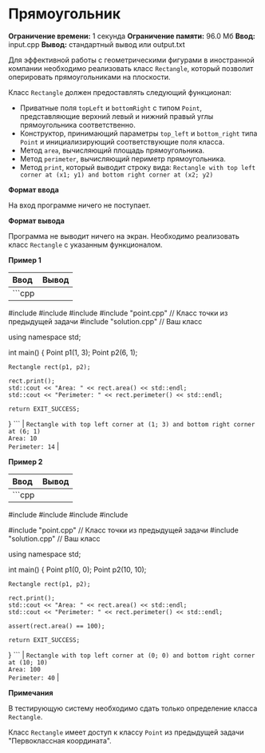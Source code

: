 # Прямоугольник

**Ограничение времени:** 1 секунда
**Ограничение памяти:** 96.0 Мб
**Ввод:** input.cpp
**Вывод:** стандартный вывод или output.txt

Для эффективной работы с геометрическими фигурами в иностранной компании необходимо реализовать класс `Rectangle`, который позволит оперировать прямоугольниками на плоскости.

Класс `Rectangle` должен предоставлять следующий функционал:

*   Приватные поля `topLeft` и `bottomRight` с типом `Point`, представляющие верхний левый и нижний правый углы прямоугольника соответственно.
*   Конструктор, принимающий параметры `top_left` и `bottom_right` типа `Point` и инициализирующий соответствующие поля класса.
*   Метод `area`, вычисляющий площадь прямоугольника.
*   Метод `perimeter`, вычисляющий периметр прямоугольника.
*   Метод `print`, который выводит строку вида:
    `Rectangle with top left corner at (x1; y1) and bottom right corner at (x2; y2)`

**Формат ввода**

На вход программе ничего не поступает.

**Формат вывода**

Программа не выводит ничего на экран. Необходимо реализовать класс `Rectangle` с указанным функционалом.

**Пример 1**

| Ввод                                                                                                                                                                                                                                                                                                                                                                                                                                                                                                                                                                                                      | Вывод                                                                                       |
| :-------------------------------------------------------------------------------------------------------------------------------------------------------------------------------------------------------------------------------------------------------------------------------------------------------------------------------------------------------------------------------------------------------------------------------------------------------------------------------------------------------------------------------------------------------------------------------------------------------- | :------------------------------------------------------------------------------------------ |
| ```cpp
#include <iostream>
#include <string>
#include <cmath>
#include "point.cpp"  // Класс точки из предыдущей задачи
#include "solution.cpp"  // Ваш класс

using namespace std;

int main() {
    Point p1(1, 3);
    Point p2(6, 1);

    Rectangle rect(p1, p2);

    rect.print();
    std::cout << "Area: " << rect.area() << std::endl;
    std::cout << "Perimeter: " << rect.perimeter() << std::endl;

    return EXIT_SUCCESS;
}
``` | `Rectangle with top left corner at (1; 3) and bottom right corner at (6; 1)`<br>`Area: 10`<br>`Perimeter: 14` |

**Пример 2**

| Ввод                                                                                                                                                                                                                                                                                                                                                                                                                                                                                                                                                                                                      | Вывод                                                                                         |
| :-------------------------------------------------------------------------------------------------------------------------------------------------------------------------------------------------------------------------------------------------------------------------------------------------------------------------------------------------------------------------------------------------------------------------------------------------------------------------------------------------------------------------------------------------------------------------------------------------------- | :-------------------------------------------------------------------------------------------- |
| ```cpp
#include <cassert>
#include <cmath>
#include <iostream>
#include <string>

#include "point.cpp"  // Класс точки из предыдущей задачи
#include "solution.cpp"  // Ваш класс

using namespace std;

int main() {
    Point p1(0, 0);
    Point p2(10, 10);

    Rectangle rect(p1, p2);

    rect.print();
    std::cout << "Area: " << rect.area() << std::endl;
    std::cout << "Perimeter: " << rect.perimeter() << std::endl;

    assert(rect.area() == 100);

    return EXIT_SUCCESS;
}
``` | `Rectangle with top left corner at (0; 0) and bottom right corner at (10; 10)`<br>`Area: 100`<br>`Perimeter: 40` |

**Примечания**

В тестирующую систему необходимо сдать только определение класса `Rectangle`.

Класс `Rectangle` имеет доступ к классу `Point` из предыдущей задачи "Первоклассная координата".